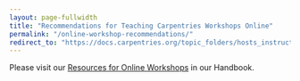 ```yaml
---
layout: page-fullwidth
title: "Recommendations for Teaching Carpentries Workshops Online"
permalink: "/online-workshop-recommendations/"
redirect_to: "https://docs.carpentries.org/topic_folders/hosts_instructors/resources_for_online_workshops.html"
---
```



Please visit our [Resources for Online Workshops](https://docs.carpentries.org/topic_folders/hosts_instructors/resources_for_online_workshops.html) in our Handbook.